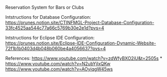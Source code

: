 Reservation System for Bars or Clubs          

Intstructions for Database Configuration:    
https://prunes.notion.site/CTINFMGL-Project-Database-Configuration-33fc4525aa544c77a66c5769b30e2e1d?pvs=4         

Intstructions for Eclipse IDE Configuration:           
https://prunes.notion.site/Eclipse-IDE-Configuration-Dynamic-Website-72f1b1b0403d4b048b060be4a4056637?pvs=4      

References:
https://www.youtube.com/watch?v=zdWfyBXO2iU&t=2505s *  
https://www.youtube.com/watch?v=N2ubYjIxQKw        
https://www.youtube.com/watch?v=AOyiqgW45ws           
